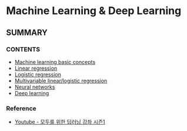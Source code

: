 Machine Learning & Deep Learning
===================================
SUMMARY
------------------------------------

### CONTENTS
* [Machine learning basic concepts](https://github.com/SEUNGHYUN-PARK/TIL/blob/master/ML%26DL/%2301_Machine_Learning_Basic_Concepts.md)  
* [Linear regression](https://github.com/SEUNGHYUN-PARK/TIL/blob/master/ML%26DL/%2302_Linear_Regression.md)
* [Logistic regression](https://github.com/SEUNGHYUN-PARK/TIL/blob/master/ML%26DL/%2303_Logistic_Regression.md)
* [Multivariable linear/logistic regression](https://github.com/SEUNGHYUN-PARK/TIL/blob/master/ML%26DL/%2304_Multivariable_Linear%26Logictic_Regression.md)
* [Neural networks](https://github.com/SEUNGHYUN-PARK/TIL/blob/master/ML%26DL/%2305_Neural%20Networks.md)
* [Deep learning](https://github.com/SEUNGHYUN-PARK/TIL/blob/master/ML%26DL/%2306_Deep_Learning.md)


### Reference
* [Youtube - 모두를 위한 딥러닝 강좌 시즌1](https://www.youtube.com/watch?v=BS6O0zOGX4E&list=PLlMkM4tgfjnLSOjrEJN31gZATbcj_MpUm&index=1)
